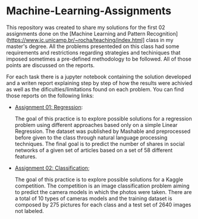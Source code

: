 # Machine-Learning-Assignments

This repository was created to share my solutions for the first 02 assignments done on the [Machine Learning and Pattern Recognition](https://www.ic.unicamp.br/~rocha/teaching/index.html] class in my master's degree. All the problems presenteded on this class had some requirements and restrictions regarding strategies and techiniques that imposed sometimes a pre-defined methodology to be followed. All of those points are discussed on the reports.

For each task there is a jupyter notebook containing the solution developed and a writen report explaining step by step of how the results were achivied as well as the dificulties/limitations found on each problem. You can find those reports on the following links:

  - [Assignment 01: Regression](https://www.overleaf.com/read/dhjmpdgyzthw): 
  
    The goal of this practice is to explore possible solutions for a regression problem using different approaches based only on a simple Linear Regression. The dataset was published by Mashable and preprocessed before given to the class through natural language processing techniques. The final goal is to predict the number of shares in social networks of a given set of articles based on a set of 58 different features.
  

  - [Assignment 02: Classification](https://www.overleaf.com/read/cswhwjsbpmqh);
    
    The goal of this practice is to explore possible solutions for a Kaggle competition. The competition is an image classification problem aiming to predict the camera models in which the photos were taken. There are a total of 10 types of cameras models and the training dataset is composed by 275 pictures for each class and a test set of 2640 images not labeled.
